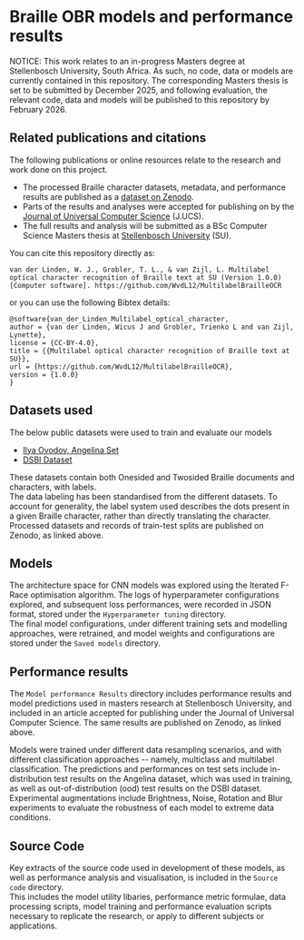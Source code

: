 # Braille OBR models and performance results

NOTICE: This work relates to an in-progress Masters degree at Stellenbosch University, South Africa.
As such, no code, data or models are currently contained in this repository.
The corresponding Masters thesis is set to be submitted by December 2025, and following evaluation, the relevant code, data and models will be published to this repository by February 2026.

## Related publications and citations

The following publications or online resources relate to the research and work done on this project.

* The processed Braille character datasets, metadata, and performance results are published as a [dataset on Zenodo](https://doi.org/10.5281/zenodo.17453802).
* Parts of the results and analyses were accepted for publishing on by the [Journal of Universal Computer Science](https://lib.jucs.org/) (J.UCS).
* The full results and analysis will be submitted as a BSc Computer Science Masters thesis at [Stellenbosch University](https://www.su.ac.za/en) (SU).

You can cite this repository directly as:

```text
van der Linden, W. J., Grobler, T. L., & van Zijl, L. Multilabel optical character recognition of Braille text at SU (Version 1.0.0) [Computer software]. https://github.com/WvdL12/MultilabelBrailleOCR
```

or you can use the following Bibtex details:

```text
@software{van_der_Linden_Multilabel_optical_character,
author = {van der Linden, Wicus J and Grobler, Trienko L and van Zijl, Lynette},
license = {CC-BY-4.0},
title = {{Multilabel optical character recognition of Braille text at SU}},
url = {https://github.com/WvdL12/MultilabelBrailleOCR},
version = {1.0.0}
}
```

## Datasets used

The below public datasets were used to train and evaluate our models  

* [Ilya Ovodov, Angelina Set](https://github.com/IlyaOvodov/AngelinaDataset)  
* [DSBI Dataset](https://github.com/yeluo1994/DSBI)  

These datasets contain both Onesided and Twosided Braille documents and characters, with labels.  
The data labeling has been standardised from the different datasets. To account for generality, the label system used describes the dots present in a given Braille character, rather than directly translating the character.  
Processed datasets and records of train-test splits are published on Zenodo, as linked above.  

## Models

The architecture space for CNN models was explored using the Iterated F-Race optimisation algorithm.
The logs of hyperparameter configurations explored, and subsequent loss performances, were recorded in JSON format, stored under the `Hyperparameter tuning` directory.  
The final model configurations, under different training sets and modelling approaches, were retrained, and model weights and configurations are stored under the `Saved models` directory.  

## Performance results

The `Model performance Results` directory includes performance results and model predictions used in masters research at Stellenbosch University, and included in an article accepted for publishing under the Journal of Universal Computer Science.
The same results are published on Zenodo, as linked above.  

Models were trained under different data resampling scenarios, and with different classification approaches -- namely, multiclass and multilabel classification.
The predictions and performances on test sets include in-distribution test results on the Angelina dataset, which was used in training, as well as out-of-distribution (ood) test results on the DSBI dataset.
Experimental augmentations include Brightness, Noise, Rotation and Blur experiments to evaluate the robustness of each model to extreme data conditions.

## Source Code

Key extracts of the source code used in development of these models, as well as performance analysis and visualisation, is included in the `Source code` directory.  
This includes the model utility libaries, performance metric formulae, data processing scripts, model training and performance evaluation scripts necessary to replicate the research, or apply to different subjects or applications.
